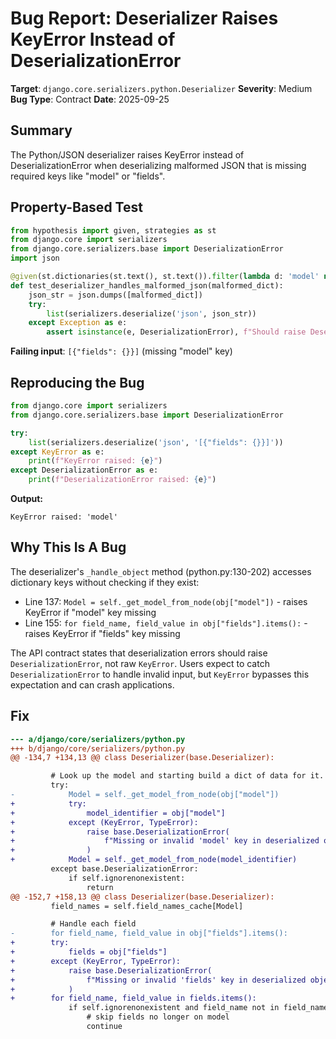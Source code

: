# Bug Report: Deserializer Raises KeyError Instead of DeserializationError

**Target**: `django.core.serializers.python.Deserializer`
**Severity**: Medium
**Bug Type**: Contract
**Date**: 2025-09-25

## Summary

The Python/JSON deserializer raises KeyError instead of DeserializationError when deserializing malformed JSON that is missing required keys like "model" or "fields".

## Property-Based Test

```python
from hypothesis import given, strategies as st
from django.core import serializers
from django.core.serializers.base import DeserializationError
import json

@given(st.dictionaries(st.text(), st.text()).filter(lambda d: 'model' not in d or 'fields' not in d))
def test_deserializer_handles_malformed_json(malformed_dict):
    json_str = json.dumps([malformed_dict])
    try:
        list(serializers.deserialize('json', json_str))
    except Exception as e:
        assert isinstance(e, DeserializationError), f"Should raise DeserializationError, not {type(e).__name__}"
```

**Failing input**: `[{"fields": {}}]` (missing "model" key)

## Reproducing the Bug

```python
from django.core import serializers
from django.core.serializers.base import DeserializationError

try:
    list(serializers.deserialize('json', '[{"fields": {}}]'))
except KeyError as e:
    print(f"KeyError raised: {e}")
except DeserializationError as e:
    print(f"DeserializationError raised: {e}")
```

**Output:**
```
KeyError raised: 'model'
```

## Why This Is A Bug

The deserializer's `_handle_object` method (python.py:130-202) accesses dictionary keys without checking if they exist:

- Line 137: `Model = self._get_model_from_node(obj["model"])` - raises KeyError if "model" key missing
- Line 155: `for field_name, field_value in obj["fields"].items():` - raises KeyError if "fields" key missing

The API contract states that deserialization errors should raise `DeserializationError`, not raw `KeyError`. Users expect to catch `DeserializationError` to handle invalid input, but `KeyError` bypasses this expectation and can crash applications.

## Fix

```diff
--- a/django/core/serializers/python.py
+++ b/django/core/serializers/python.py
@@ -134,7 +134,13 @@ class Deserializer(base.Deserializer):

         # Look up the model and starting build a dict of data for it.
         try:
-            Model = self._get_model_from_node(obj["model"])
+            try:
+                model_identifier = obj["model"]
+            except (KeyError, TypeError):
+                raise base.DeserializationError(
+                    f"Missing or invalid 'model' key in deserialized object: {obj}"
+                )
+            Model = self._get_model_from_node(model_identifier)
         except base.DeserializationError:
             if self.ignorenonexistent:
                 return
@@ -152,7 +158,13 @@ class Deserializer(base.Deserializer):
         field_names = self.field_names_cache[Model]

         # Handle each field
-        for field_name, field_value in obj["fields"].items():
+        try:
+            fields = obj["fields"]
+        except (KeyError, TypeError):
+            raise base.DeserializationError(
+                f"Missing or invalid 'fields' key in deserialized object: {obj}"
+            )
+        for field_name, field_value in fields.items():
             if self.ignorenonexistent and field_name not in field_names:
                 # skip fields no longer on model
                 continue
```